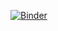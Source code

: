 [![Binder](https://mybinder.org/badge_logo.svg)](https://mybinder.org/v2/gh/csms-lab/mdi504-f20-notebooks/master)
